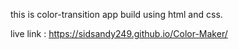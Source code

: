 this is color-transition app build using html and css.

live link :  https://sidsandy249.github.io/Color-Maker/
